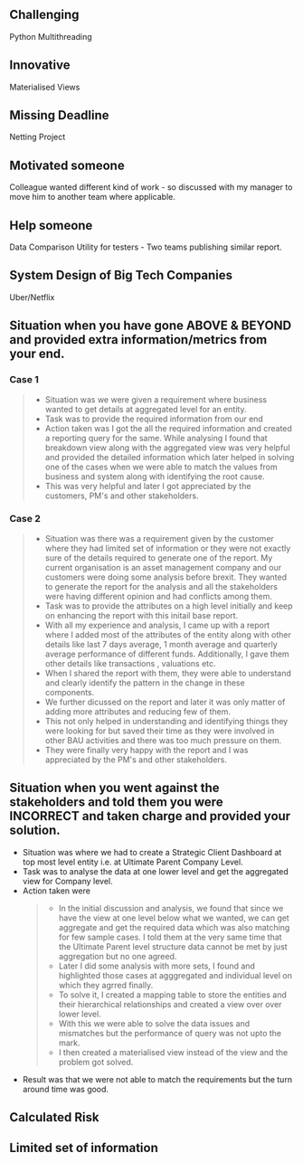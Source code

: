 ## Challenging

Python Multithreading

## Innovative

Materialised Views

## Missing Deadline

Netting Project

## Motivated someone

Colleague wanted different kind of work - so discussed with my manager to move him to another team where applicable.

## Help someone

Data Comparison Utility for testers - Two teams publishing similar report.

## System Design of Big Tech Companies

Uber/Netflix

## Situation when you have gone ABOVE & BEYOND and provided extra information/metrics from your end.

### Case 1

> - Situation was we were given a requirement where business wanted to get details at aggregated level for an entity.
> - Task was to provide the required information from our end
> - Action taken was I got the all the required information and created a reporting query for the same. While analysing I found that breakdown view along with the aggregated view was very helpful and provided the detailed information which later helped in solving one of the cases when we were able to match the values from business and system along with identifying the root cause.
> - This was very helpful and later I got appreciated by the customers, PM's and other stakeholders.

### Case 2

> - Situation was there was a requirement given by the customer where they had limited set of information or they were not exactly sure of the details required to generate one of the report. My current organisation is an asset management company and our customers were doing some analysis before brexit. They wanted to generate the report for the analysis and all the stakeholders were having different opinion and had conflicts among them.
> - Task was to provide the attributes on a high level initially and keep on enhancing the report with this initail base report.
> -  With all my experience and analysis, I came up with a report where I added most of the attributes of the entity along with other details like last 7 days average, 1 month average and quarterly average performance of different funds. Additionally, I gave them other details like transactions , valuations etc.
> - When I shared the report with them, they were able to understand and clearly identify the pattern in the change in these components.
> - We further dicussed on the report and later it was only matter of adding more attributes and reducing few of them.
> - This not only helped in understanding and identifying things they were looking for but saved their time as they were involved in other BAU activities and there was too much pressure on them.
> - They were finally very happy with the report and I was appreciated by the PM's and other stakeholders.

## Situation when you went against the stakeholders and told them you were INCORRECT and taken charge and provided your solution.

- Situation was where we had to create a Strategic Client Dashboard at top most level entity i.e. at Ultimate Parent Company Level.
- Task was to analyse the data at one lower level and get the aggregated view for Company level.
- Action taken were
    > - In the initial discussion and analysis, we found that since we have the view at one level below what we wanted, we can get aggregate and get the required data which was also matching for few sample cases. I told them at the very same time that the Ultimate Parent level structure data cannot be met by just aggregation but no one agreed.
    > - Later I did some analysis with more sets, I found and highlighted those cases at agggregated and individual level on which they agrred finally.
    > - To solve it, I created a mapping table to store the entities and their hierarchical relationships and created a view over over lower level.
    > - With this we were able to solve the data issues and mismatches but the performance of query was not upto the mark.
    > - I then created a materialised view instead of the view and the problem got solved.
- Result was that we were not able to match the requirements but the turn around time was good.

## Calculated Risk

## Limited set of information



